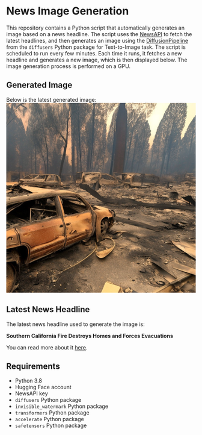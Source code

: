 # News Image Generation
This repository contains a Python script that automatically generates an image based on a news headline. The script uses the [NewsAPI](https://newsapi.org/) to fetch the latest headlines, and then generates an image using the [DiffusionPipeline](https://github.com/huggingface/diffusers) from the `diffusers` Python package for Text-to-Image task.
The script is scheduled to run every few minutes. Each time it runs, it fetches a new headline and generates a new image, which is then displayed below. The image generation process is performed on a GPU.

## Generated Image
Below is the latest generated image:
![Generated Image](image.png)

## Latest News Headline
The latest news headline used to generate the image is:

**Southern California Fire Destroys Homes and Forces Evacuations**

You can read more about it [here](https://news.google.com/rss/articles/CBMid0FVX3lxTE1xQ1lTd2tvdnlydm94Z1kwX0gtUG5uSVN1WWZ1WldyTWFyand2OXlNZTdXNXozaldtc0RQWEpaeVJmeHhEenR5Y0k2N25neG1hYThzMWNrSFpCWjdkeXZSMnpmZ0FOY1lJOEszN2VrQU1NZnVGQTlF?oc=5).

## Requirements
- Python 3.8
- Hugging Face account
- NewsAPI key
- `diffusers` Python package
- `invisible_watermark` Python package
- `transformers` Python package
- `accelerate` Python package
- `safetensors` Python package
